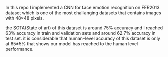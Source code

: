 In this repo I implemented a CNN for face emotion recognition on FER2013 dataset which is one of the most challanging datasets that contains images with 48×48 pixels.

the SOTA(State of art) of this dataset is around 75% accuracy and I reached 63% accuracy in train and validation sets and  around 62.7% accuracy in test set.
it is considerable that human-level accuracy of this dataset is only at 65±5%
that shows our model has reached to the human level performance.